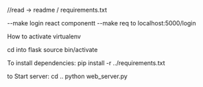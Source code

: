//read -> readme / requirements.txt

--make login react componentt
--make req to localhost:5000/login


How to activate virtualenv 

cd into flask
source bin/activate

To install dependencies: 
pip install -r ../requirements.txt

to Start server:
cd .. 
python web_server.py
